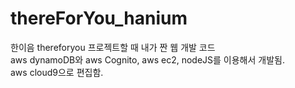 # thereForYou_hanium
한이음 thereforyou 프로젝트할 때 내가 짠 웹 개발 코드<br>
aws dynamoDB와 aws Cognito, aws ec2, nodeJS를 이용해서 개발됨.<br>
aws cloud9으로 편집함.<br>
